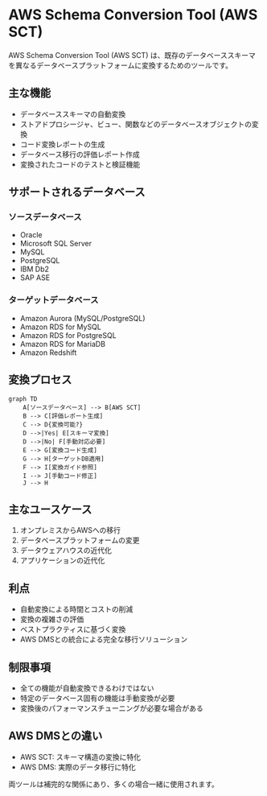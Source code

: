 # AWS Schema Conversion Tool (AWS SCT)

AWS Schema Conversion Tool (AWS SCT) は、既存のデータベーススキーマを異なるデータベースプラットフォームに変換するためのツールです。

## 主な機能

- データベーススキーマの自動変換
- ストアドプロシージャ、ビュー、関数などのデータベースオブジェクトの変換
- コード変換レポートの生成
- データベース移行の評価レポート作成
- 変換されたコードのテストと検証機能

## サポートされるデータベース

### ソースデータベース
- Oracle
- Microsoft SQL Server
- MySQL
- PostgreSQL
- IBM Db2
- SAP ASE

### ターゲットデータベース
- Amazon Aurora (MySQL/PostgreSQL)
- Amazon RDS for MySQL
- Amazon RDS for PostgreSQL
- Amazon RDS for MariaDB
- Amazon Redshift

## 変換プロセス

```mermaid
graph TD
    A[ソースデータベース] --> B[AWS SCT]
    B --> C[評価レポート生成]
    C --> D{変換可能?}
    D -->|Yes| E[スキーマ変換]
    D -->|No| F[手動対応必要]
    E --> G[変換コード生成]
    G --> H[ターゲットDB適用]
    F --> I[変換ガイド参照]
    I --> J[手動コード修正]
    J --> H
```

## 主なユースケース

1. オンプレミスからAWSへの移行
2. データベースプラットフォームの変更
3. データウェアハウスの近代化
4. アプリケーションの近代化

## 利点

- 自動変換による時間とコストの削減
- 変換の複雑さの評価
- ベストプラクティスに基づく変換
- AWS DMSとの統合による完全な移行ソリューション

## 制限事項

- 全ての機能が自動変換できるわけではない
- 特定のデータベース固有の機能は手動変換が必要
- 変換後のパフォーマンスチューニングが必要な場合がある

## AWS DMSとの違い

- AWS SCT: スキーマ構造の変換に特化
- AWS DMS: 実際のデータ移行に特化

両ツールは補完的な関係にあり、多くの場合一緒に使用されます。
